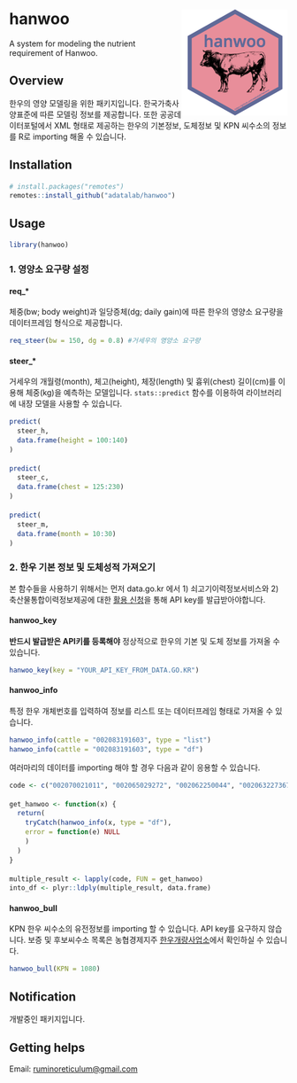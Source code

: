 hanwoo <img src="man/figures/logo.png" align="right" />
=======================================================

A system for modeling the nutrient requirement of Hanwoo.

## Overview

한우의 영양 모델링을 위한 패키지입니다. 한국가축사양표준에 따른 모델링 정보를 제공합니다. 또한 공공데이터포털에서 XML 형태로 제공하는 한우의 기본정보, 도체정보 및 KPN 씨수소의 정보를 R로 importing 해올 수 있습니다.  

## Installation

```r
# install.packages("remotes")
remotes::install_github("adatalab/hanwoo")
```

## Usage
```r
library(hanwoo)
```

### 1. 영양소 요구량 설정

#### req\_\*

체중(bw; body weight)과 일당증체(dg; daily gain)에 따른 한우의 영양소 요구량을 데이터프레임 형식으로 제공합니다.

```r
req_steer(bw = 150, dg = 0.8) #거세우의 영양소 요구량
```

#### steer\_\*

거세우의 개월령(month), 체고(height), 체장(length) 및 흉위(chest) 길이(cm)를 이용해 체중(kg)을 예측하는 모델입니다. `stats::predict` 함수를 이용하여 라이브러리에 내장 모델을 사용할 수 있습니다.

```r
predict(
  steer_h,
  data.frame(height = 100:140)
)

predict(
  steer_c,
  data.frame(chest = 125:230)
)

predict(
  steer_m,
  data.frame(month = 10:30)
)
```

### 2. 한우 기본 정보 및 도체성적 가져오기

본 함수들을 사용하기 위해서는 먼저 data.go.kr 에서 1) 쇠고기이력정보서비스와 2) 축산물통합이력정보제공에 대한 [활용 신청](https://www.data.go.kr/dataset/15000483/openapi.do)을 통해 API key를 발급받아야합니다.

#### hanwoo_key

**반드시 발급받은 API키를 등록해야** 정상적으로 한우의 기본 및 도체 정보를 가져올 수 있습니다.

```r
hanwoo_key(key = "YOUR_API_KEY_FROM_DATA.GO.KR")
```

#### hanwoo_info

특정 한우 개체번호를 입력하여 정보를 리스트 또는 데이터프레임 형태로 가져올 수 있습니다.

```r
hanwoo_info(cattle = "002083191603", type = "list")
hanwoo_info(cattle = "002083191603", type = "df")
```

여러마리의 데이터를 importing 해야 할 경우 다음과 같이 응용할 수 있습니다.

```r
code <- c("002070021011", "002065029272", "002062250044", "002063227367", "002066994812", "002067050894", "002064505530", "002070394423", "002064488463", "002064501114")

get_hanwoo <- function(x) {
  return(
    tryCatch(hanwoo_info(x, type = "df"), 
    error = function(e) NULL
    )
  )
} 

multiple_result <- lapply(code, FUN = get_hanwoo)
into_df <- plyr::ldply(multiple_result, data.frame)
```

#### hanwoo_bull

KPN 한우 씨수소의 유전정보를 importing 할 수 있습니다. API key를 요구하지 않습니다. 보증 및 후보씨수소 목록은 농협경제지주 [한우개량사업소](http://www.limc.co.kr/KpnInfo/KpnList.asp)에서 확인하실 수 있습니다.

```r
hanwoo_bull(KPN = 1080)
```

Notification
------------

개발중인 패키지입니다.

Getting helps
-------------

Email: ruminoreticulum@gmail.com
